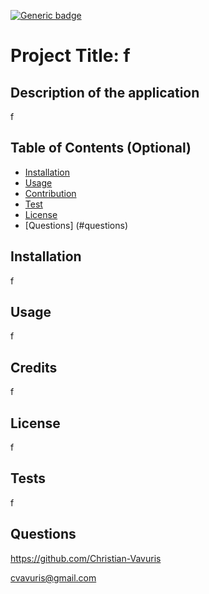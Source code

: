 
[![Generic badge](https://img.shields.io/badge/LICENSE-f-<BLUE>.svg)](https://shields.io/)
# Project Title: f

## Description of the application

f

## Table of Contents (Optional)

* [Installation](#installation)
* [Usage](#usage)
* [Contribution](#contribution)
* [Test](#test)
* [License](#license)
* [Questions] (#questions)


## Installation

f 


## Usage 

f


## Credits

f

## License

f

## Tests

f

## Questions

https://github.com/Christian-Vavuris

cvavuris@gmail.com
